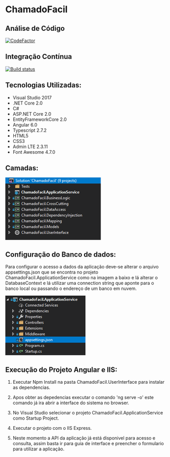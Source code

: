 # ChamadoFacil

## Análise de Código
[![CodeFactor](https://www.codefactor.io/repository/github/cpsilva/chamadofacil/badge)](https://www.codefactor.io/repository/github/cpsilva/chamadofacil)

## Integração Contínua
[![Build status](https://ci.appveyor.com/api/projects/status/k3jawa7ghc88fp74?svg=true)](https://ci.appveyor.com/project/cpsilva/chamadofacil)

## Tecnologias Utilizadas:

* Visual Studio 2017
* .NET Core 2.0
* C#
* ASP.NET Core 2.0
* EntityFrameworkCore 2.0
* Angular 6.0
* Typescript 2.7.2
* HTML5
* CSS3
* Admin LTE 2.3.11
* Font Awesome 4.7.0

## Camadas:

![](https://github.com/cpsilva/ChamadoFacil/blob/master/Screenshots/layers.PNG)

## Configuração do Banco de dados:

Para configurar o acesso a dados da aplicação deve-se alterar o arquivo appsettings.json que se encontra no projeto ChamadoFacil.ApplicationService como na imagem a baixo e lá alterar o DatabaseContext e lá utilizar uma connection string que aponte para o banco local ou passando o endereço de um banco em nuvem.

![](https://github.com/cpsilva/ChamadoFacil/blob/master/Screenshots/appsettings.PNG)

## Execução do Projeto Angular e IIS:

1. Executar Npm Install na pasta ChamadoFacil.UserInterface para instalar as dependencias.

2. Apos obter as depedencias executar o comando 'ng serve -o' este comando já ira abrir a interface do sistema no browser.

3. No Visual Studio selecionar o projeto ChamadoFacil.ApplicationService como Startup Project.

4. Executar o projeto com o IIS Express.

5. Neste momento a API da aplicação já está disponivel para acesso e consulta, assim basta ir para guia de interface e preencher o formulario para utilizar a aplicação.
